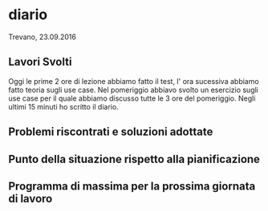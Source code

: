 # diario
Trevano,
23.09.2016

## Lavori Svolti
Oggi le prime 2 ore di lezione abbiamo fatto il test, l' ora sucessiva abbiamo fatto teoria sugli use case.
Nel pomeriggio abbiavo svolto un esercizio sugli use case per il quale abbiamo discusso tutte le 3 ore del pomeriggio. Negli ultimi 15 minuti ho scritto il diario.


## Problemi riscontrati e soluzioni adottate
## Punto della situazione rispetto alla pianificazione
## Programma di massima per la prossima giornata di lavoro
